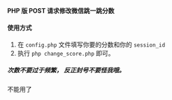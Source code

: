#### PHP 版 POST 请求修改微信跳一跳分数
#### 使用方式
1. 在 `config.php` 文件填写你要的分数和你的 `session_id`
2. 执行 `php change_score.php` 即可。

##### 次数不要过于频繁， 反正封号不要怪我哦。

不能用了

